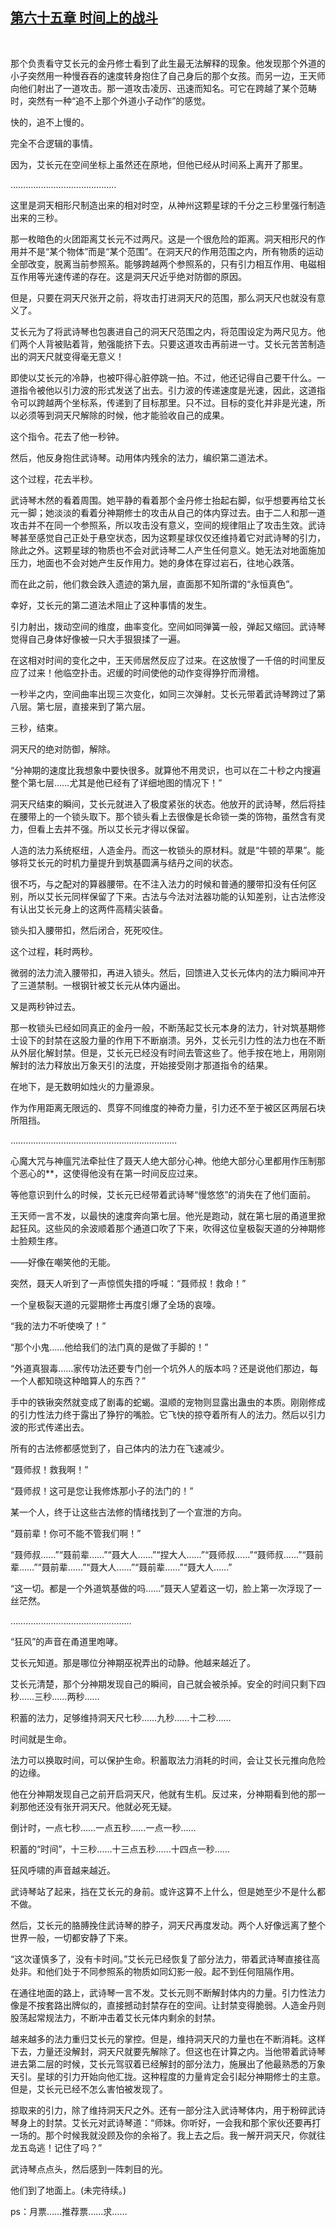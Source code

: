 ## [第六十五章 时间上的战斗](https://www.xxbiquge.com/11_11207/9031449.html)
﻿

  那个负责看守艾长元的金丹修士看到了此生最无法解释的现象。他发现那个外道的小子突然用一种慢吞吞的速度转身抱住了自己身后的那个女孩。而另一边，王天师向他们射出了一道攻击。那一道攻击凌厉、迅速而知名。可它在跨越了某个范畴时，突然有一种“追不上那个外道小子动作”的感觉。

  快的，追不上慢的。

  完全不合逻辑的事情。

  因为，艾长元在空间坐标上虽然还在原地，但他已经从时间系上离开了那里。

  ……………………………………

  这里是洞天相形尺制造出来的相对时空，从神州这颗星球的千分之三秒里强行制造出来的三秒。

  那一枚暗色的火团距离艾长元不过两尺。这是一个很危险的距离。洞天相形尺的作用并不是“某个物体”而是“某个范围”。在洞天尺的作用范围之内，所有物质的运动全部改变，脱离当前参照系。能够跨越两个参照系的，只有引力相互作用、电磁相互作用等光速传递的存在。这是洞天尺近乎绝对防御的原因。

  但是，只要在洞天尺张开之前，将攻击打进洞天尺的范围，那么洞天尺也就没有意义了。

  艾长元为了将武诗琴也包裹进自己的洞天尺范围之内，将范围设定为两尺见方。他们两个人背被贴着背，勉强能挤下去。只要这道攻击再前进一寸。艾长元苦苦制造出的洞天尺就变得毫无意义！

  即使以艾长元的冷静，也被吓得心脏停跳一拍。不过，他还记得自己要干什么。一道指令被他以引力波的形式发送了出去。引力波的传递速度是光速，因此，这道指令可以跨越两个坐标系，传递到了目标那里。只不过。目标的变化并非是光速，所以必须等到洞天尺解除的时候，他才能验收自己的成果。

  这个指令。花去了他一秒钟。

  然后，他反身抱住武诗琴。动用体内残余的法力，编织第二道法术。

  这个过程，花去半秒。

  武诗琴木然的看着周围。她平静的看着那个金丹修士抬起右脚，似乎想要再给艾长元一脚；她淡淡的看着分神期修士的攻击从自己的体内穿过去。由于二人和那一道攻击并不在同一个参照系，所以攻击没有意义，空间的规律阻止了攻击生效。武诗琴甚至感觉自己正处于悬空状态，因为这颗星球仅仅还维持着它对武诗琴的引力，除此之外。这颗星球的物质也不会对武诗琴二人产生任何意义。她无法对地面施加压力，地面也不会对她产生反作用力。她的身体在穿过岩石，往地心跌落。

  而在此之前，他们救会跌入遗迹的第九层，直面那不知所谓的“永恒真色”。

  幸好，艾长元的第二道法术阻止了这种事情的发生。

  引力射出，拨动空间的维度，曲率变化。空间如同弹簧一般，弹起又缩回。武诗琴觉得自己身体好像被一只大手狠狠揉了一遍。

  在这相对时间的变化之中，王天师居然反应了过来。在这放慢了一千倍的时间里反应了过来！他临空扑击。迟缓的时间使他的动作变得狰狞而滑稽。

  一秒半之内，空间曲率出现三次变化，如同三次弹射。艾长元带着武诗琴跨过了第八层。第七层，直接来到了第六层。

  三秒，结束。

  洞天尺的绝对防御，解除。

  “分神期的速度比我想象中要快很多。就算他不用灵识，也可以在二十秒之内搜遍整个第七层……尤其是他已经有了详细地图的情况下！”

  洞天尺结束的瞬间，艾长元就进入了极度紧张的状态。他放开的武诗琴，然后将挂在腰带上的一个锁头取下。那个锁头看上去很像是长命锁一类的饰物，虽然含有灵力，但看上去并不强。所以艾长元才得以保留。

  人造的法力系统枢纽，人造金丹。而这一枚锁头的原材料。就是“牛顿的苹果”。能够将艾长元的时机力量提升到筑基圆满与结丹之间的状态。

  很不巧，与之配对的算器腰带。在不注入法力的时候和普通的腰带扣没有任何区别，所以艾长元同样保留了下来。古法与今法对法器功能的认知差别，让古法修没有认出艾长元身上的这两件高精尖装备。

  锁头扣入腰带扣，然后闭合，死死咬住。

  这个过程，耗时两秒。

  微弱的法力流入腰带扣，再进入锁头。然后，回馈进入艾长元体内的法力瞬间冲开了三道禁制。一根钢针被艾长元从体内逼出。

  又是两秒钟过去。

  那一枚锁头已经如同真正的金丹一般，不断荡起艾长元本身的法力，针对筑基期修士设下的封禁在这股力量的作用下不断崩溃。另外，艾长元引力性的法力也在不断从外层化解封禁。但是，艾长元已经没有时间去管这些了。他手按在地上，用刚刚解封的法力释放出万象天引的法度，开始接受刚才那道指令的结果。

  在地下，是无数明如烛火的力量源泉。

  作为作用距离无限远的、贯穿不同维度的神奇力量，引力还不至于被区区两层石块所阻挡。

  …………………………………………………………

  心魔大咒与神瘟咒法牵扯住了聂天人绝大部分心神。他绝大部分心里都用作压制那个恶心的**，这使得他没有在第一时间反应过来。

  等他意识到什么的时候，艾长元已经带着武诗琴“慢悠悠”的消失在了他们面前。

  王天师一言不发，以最快的速度奔向第七层。他光是跑动，就在第七层的甬道里掀起狂风。这些风的余波顺着那个通道口吹了下来，吹得这位皇极裂天道的分神期修士脸颊生疼。

  ——好像在嘲笑他的无能。

  突然，聂天人听到了一声惊慌失措的呼喊：“聂师叔！救命！”

  一个皇极裂天道的元婴期修士再度引爆了全场的哀嚎。

  “我的法力不听使唤了！”

  “那个小鬼……他给我们的法门真的是做了手脚的！”

  “外道真狠毒……家传功法还要专门创一个坑外人的版本吗？还是说他们那边，每一个人都知晓这种暗算人的东西？”

  手中的铁锹突然就变成了剧毒的蛇蝎。温顺的宠物则显露出蛊虫的本质。刚刚修成的引力性法力终于露出了狰狞的嘴脸。它飞快的掠夺着所有人的法力。然后以引力波的形式传递出去。

  所有的古法修都感觉到了，自己体内的法力在飞速减少。

  “聂师叔！救我啊！”

  “聂师叔！这可是您让我修炼那小子的法门的！”

  某一个人，终于让这些古法修的情绪找到了一个宣泄的方向。

  “聂前辈！你可不能不管我们啊！”

  “聂师叔……”“聂前辈……”“聂大人……”“捏大人……”“聂师叔……”“聂师叔……”“聂前辈……”“聂前辈……”“聂大人……”“聂前辈……”“聂大人……”

  “这一切。都是一个外道筑基做的吗……”聂天人望着这一切，脸上第一次浮现了一丝茫然。

  …………………………………………

  “狂风”的声音在甬道里咆哮。

  艾长元知道。那是哪位分神期巫祝弄出的动静。他越来越近了。

  艾长元清楚，那个分神期发现自己的瞬间，自己就会被杀掉。安全的时间只剩下四秒……三秒……两秒……

  积蓄的法力，足够维持洞天尺七秒……九秒……十二秒……

  时间就是生命。

  法力可以换取时间，可以保护生命。积蓄取法力消耗的时间，会让艾长元推向危险的边缘。

  他在分神期发现自己之前开启洞天尺，他就有生机。反过来，分神期看到他的那一刹那他还没有张开洞天尺。他就必死无疑。

  倒计时，一点七秒……一点五秒……一点一秒……

  积蓄的“时间”，十三秒……十三点五秒……十四点一秒……

  狂风呼啸的声音越来越近。

  武诗琴站了起来，挡在艾长元的身前。或许这算不上什么，但是她至少不是什么都不做。

  然后，艾长元的胳膊挽住武诗琴的脖子，洞天尺再度发动。两个人好像远离了整个世界一般，一切都安静了下来。

  “这次谨慎多了，没有卡时间。”艾长元已经恢复了部分法力，带着武诗琴直接往高处非。和他们处于不同参照系的物质如同幻影一般。起不到任何阻隔作用。

  在通往地面的路上，武诗琴一言不发。艾长元则不断解封体内的力量。引力性法力像是不按套路出牌似的，直接撼动封禁存在的空间。让封禁变得脆弱。人造金丹则股荡起常规法力，不断冲击着艾长元体内剩余的封禁。

  越来越多的法力重归艾长元的掌控。但是，维持洞天尺的力量也在不断消耗。这样下去，力量还没解封，洞天尺就要先解除了。但这也在计算之内。当他带着武诗琴进去第二层的时候，艾长元驾驭着已经解封的部分法力，施展出了他最熟悉的万象天引。星球的引力开始向他汇拢。这种程度的力量肯定会引起分神期修士的主意。但是，艾长元已经不怎么害怕被发现了。

  掠取来的引力，除了维持洞天尺之外。还有一部分注入武诗琴体内，用于粉碎武诗琴身上的封禁。艾长元对武诗琴道：“师妹。你听好，一会我和那个家伙还要再打一场的。那个时候我就没顾及你的余裕了。我上去之后。我一解开洞天尺，你就往龙五岛逃！记住了吗？”

  武诗琴点点头，然后感到一阵刺目的光。

  他们到了地面上。(未完待续。)

  ps：月票……推荐票……求……
